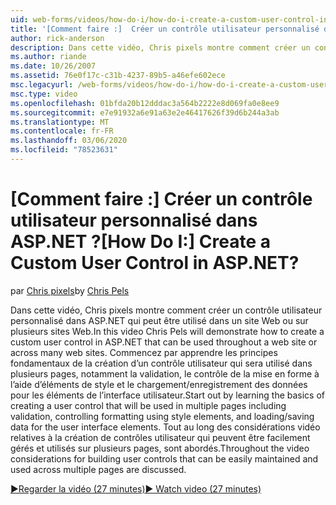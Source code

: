 ```yaml
---
uid: web-forms/videos/how-do-i/how-do-i-create-a-custom-user-control-in-aspnet
title: '[Comment faire :]  Créer un contrôle utilisateur personnalisé dans ASP.NET ? | Microsoft Docs'
author: rick-anderson
description: Dans cette vidéo, Chris pixels montre comment créer un contrôle utilisateur personnalisé dans ASP.NET qui peut être utilisé dans un site Web ou sur plusieurs sites Web. STA...
ms.author: riande
ms.date: 10/26/2007
ms.assetid: 76e0f17c-c31b-4237-89b5-a46efe602ece
msc.legacyurl: /web-forms/videos/how-do-i/how-do-i-create-a-custom-user-control-in-aspnet
msc.type: video
ms.openlocfilehash: 01bfda20b12dddac3a564b2222e8d069fa0e8ee9
ms.sourcegitcommit: e7e91932a6e91a63e2e46417626f39d6b244a3ab
ms.translationtype: MT
ms.contentlocale: fr-FR
ms.lasthandoff: 03/06/2020
ms.locfileid: "78523631"
---
```

# <a name="how-do-i--create-a-custom-user-control-in-aspnet"></a><span data-ttu-id="0b5bc-105">[Comment faire :]  Créer un contrôle utilisateur personnalisé dans ASP.NET ?</span><span class="sxs-lookup"><span data-stu-id="0b5bc-105">[How Do I:]  Create a Custom User Control in ASP.NET?</span></span>

<span data-ttu-id="0b5bc-106">par [Chris pixels](https://twitter.com/chrispels)</span><span class="sxs-lookup"><span data-stu-id="0b5bc-106">by [Chris Pels](https://twitter.com/chrispels)</span></span>

<span data-ttu-id="0b5bc-107">Dans cette vidéo, Chris pixels montre comment créer un contrôle utilisateur personnalisé dans ASP.NET qui peut être utilisé dans un site Web ou sur plusieurs sites Web.</span><span class="sxs-lookup"><span data-stu-id="0b5bc-107">In this video Chris Pels will demonstrate how to create a custom user control in ASP.NET that can be used throughout a web site or across many web sites.</span></span> <span data-ttu-id="0b5bc-108">Commencez par apprendre les principes fondamentaux de la création d’un contrôle utilisateur qui sera utilisé dans plusieurs pages, notamment la validation, le contrôle de la mise en forme à l’aide d’éléments de style et le chargement/enregistrement des données pour les éléments de l’interface utilisateur.</span><span class="sxs-lookup"><span data-stu-id="0b5bc-108">Start out by learning the basics of creating a user control that will be used in multiple pages including validation, controlling formatting using style elements, and loading/saving data for the user interface elements.</span></span> <span data-ttu-id="0b5bc-109">Tout au long des considérations vidéo relatives à la création de contrôles utilisateur qui peuvent être facilement gérés et utilisés sur plusieurs pages, sont abordés.</span><span class="sxs-lookup"><span data-stu-id="0b5bc-109">Throughout the video considerations for building user controls that can be easily maintained and used across multiple pages are discussed.</span></span>

[<span data-ttu-id="0b5bc-110">&#9654;Regarder la vidéo (27 minutes)</span><span class="sxs-lookup"><span data-stu-id="0b5bc-110">&#9654; Watch video (27 minutes)</span></span>](https://channel9.msdn.com/Blogs/ASP-NET-Site-Videos/how-do-i-create-a-custom-user-control-in-aspnet)
